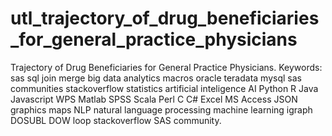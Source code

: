 # utl_trajectory_of_drug_beneficiaries_for_general_practice_physicians
Trajectory of Drug Beneficiaries for General Practice Physicians. Keywords: sas sql join merge big data analytics macros oracle teradata mysql sas communities stackoverflow statistics artificial inteligence AI Python R Java Javascript WPS Matlab SPSS Scala Perl C C# Excel MS Access JSON graphics maps NLP natural language processing machine learning igraph DOSUBL DOW loop stackoverflow SAS community.
